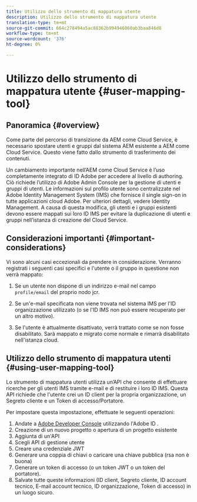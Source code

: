 ```yaml
---
title: Utilizzo dello strumento di mappatura utente
description: Utilizzo dello strumento di mappatura utente
translation-type: tm+mt
source-git-commit: 664c278494a5ac88362b994946060ab3baa846d8
workflow-type: tm+mt
source-wordcount: '376'
ht-degree: 0%

---
```



# Utilizzo dello strumento di mappatura utente {#user-mapping-tool}

## Panoramica {#overview}

Come parte del percorso di transizione da AEM come Cloud Service, è necessario spostare utenti e gruppi dal sistema AEM esistente a AEM come Cloud Service. Questo viene fatto dallo strumento di trasferimento dei contenuti.

Un cambiamento importante nell’AEM come Cloud Service è l’uso completamente integrato di  ID Adobe per accedere al livello di authoring.  Ciò richiede l’utilizzo di Adobe Admin Console per la gestione di utenti e gruppi di utenti. Le informazioni sul profilo utente sono centralizzate nel Adobe   Identity Management System (IMS) che fornisce il single sign-on in tutte  applicazioni cloud Adobe. Per ulteriori dettagli, vedere  Identity Management. A causa di questa modifica, gli utenti e i gruppi esistenti devono essere mappati sui loro ID IMS per evitare la duplicazione di utenti e gruppi nell’istanza di creazione del Cloud Service.

## Considerazioni importanti {#important-considerations}

Vi sono alcuni casi eccezionali da prendere in considerazione. Verranno registrati i seguenti casi specifici e l&#39;utente o il gruppo in questione non verrà mappato:

1. Se un utente non dispone di un indirizzo e-mail nel campo `profile/email` del proprio nodo jcr.

1. Se un&#39;e-mail specificata non viene trovata nel sistema IMS per l&#39;ID organizzazione utilizzato (o se l&#39;ID IMS non può essere recuperato per un altro motivo).

1. Se l&#39;utente è attualmente disattivato, verrà trattato come se non fosse disabilitato.  Sarà mappato e migrato come normale e rimarrà disabilitato nell&#39;istanza cloud.

## Utilizzo dello strumento di mappatura utenti {#using-user-mapping-tool}

Lo strumento di mappatura utenti utilizza un’API che consente di effettuare ricerche per gli utenti IMS tramite e-mail e di restituire i loro ID IMS. Questa API richiede che l&#39;utente crei un ID client per la propria organizzazione, un Segreto cliente e un Token di accesso/Portatore.

Per impostare questa impostazione, effettuate le seguenti operazioni:

1. Andate a [ Adobe Developer Console](https://console.adobe.io) utilizzando l&#39;Adobe ID .
1. Creazione di un nuovo progetto o apertura di un progetto esistente
1. Aggiunta di un&#39;API
1. Scegli API di gestione utente
1. Creare una credenziale JWT
1. Generare una coppia di chiavi o caricare una chiave pubblica (rsa non è buona)
1. Generare un token di accesso (o un token JWT o un token del portatore).
1. Salvate tutte queste informazioni (ID client, Segreto cliente, ID account tecnico, E-mail account tecnico, ID organizzazione, Token di accesso) in un luogo sicuro.